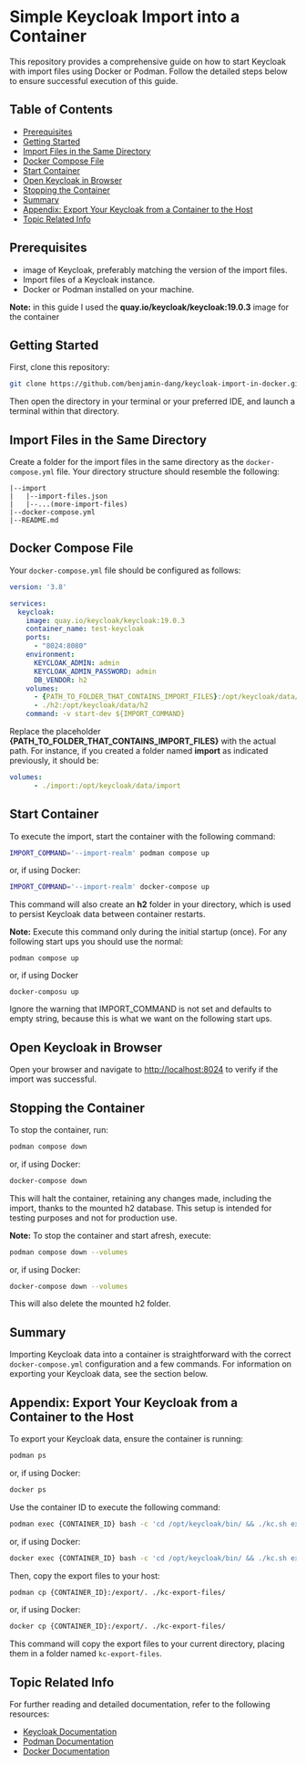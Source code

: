 # Simple Keycloak Import into a Container

This repository provides a comprehensive guide on how to start Keycloak with import files using Docker or Podman. Follow the detailed steps below to ensure successful execution of this guide.

## Table of Contents

- [Prerequisites](#prerequisites)
- [Getting Started](#getting-started)
- [Import Files in the Same Directory](#import-files-in-the-same-directory)
- [Docker Compose File](#docker-compose-file)
- [Start Container](#start-container)
- [Open Keycloak in Browser](#open-keycloak-in-browser)
- [Stopping the Container](#stopping-the-container)
- [Summary](#summary)
- [Appendix: Export Your Keycloak from a Container to the Host](#appendix-export-your-keycloak-from-a-container-to-the-host)
- [Topic Related Info](#topic-related-info)

## Prerequisites

- image of Keycloak, preferably matching the version of the import files.
- Import files of a Keycloak instance.
- Docker or Podman installed on your machine.

**Note:** in this guide I used the **quay.io/keycloak/keycloak:19.0.3** image for the container

## Getting Started

First, clone this repository:

```bash
git clone https://github.com/benjamin-dang/keycloak-import-in-docker.git
```

Then open the directory in your terminal or your preferred IDE, and launch a terminal within that directory.

## Import Files in the Same Directory

Create a folder for the import files in the same directory as the `docker-compose.yml` file. Your directory structure should resemble the following:

```
|--import
|   |--import-files.json
|   |--...(more-import-files)
|--docker-compose.yml
|--README.md
```

## Docker Compose File

Your `docker-compose.yml` file should be configured as follows:

```yaml
version: '3.8'

services:
  keycloak:
    image: quay.io/keycloak/keycloak:19.0.3
    container_name: test-keycloak
    ports:
      - "8024:8080"
    environment:
      KEYCLOAK_ADMIN: admin
      KEYCLOAK_ADMIN_PASSWORD: admin
      DB_VENDOR: h2
    volumes:
      - {PATH_TO_FOLDER_THAT_CONTAINS_IMPORT_FILES}:/opt/keycloak/data/import
      - ./h2:/opt/keycloak/data/h2
    command: -v start-dev ${IMPORT_COMMAND}
```

Replace the placeholder **{PATH_TO_FOLDER_THAT_CONTAINS_IMPORT_FILES}** with the actual path. For instance, if you created a folder named **import** as indicated previously, it should be:

```yaml
volumes:
      - ./import:/opt/keycloak/data/import
```  

## Start Container

To execute the import, start the container with the following command:

```bash
IMPORT_COMMAND='--import-realm' podman compose up
```

or, if using Docker:

```bash
IMPORT_COMMAND='--import-realm' docker-compose up
```

This command will also create an **h2** folder in your directory, which is used to persist Keycloak data between container restarts.

**Note:** Execute this command only during the initial startup (once). For any following start ups you should use the normal:
```
podman compose up
```
or, if using Docker

```
docker-composu up
```

Ignore the warning that IMPORT_COMMAND is not set and defaults to empty string, because this is what we want on the following start ups.



## Open Keycloak in Browser

Open your browser and navigate to [http://localhost:8024](http://localhost:8024) to verify if the import was successful.

## Stopping the Container

To stop the container, run:

```bash
podman compose down
```

or, if using Docker:

```bash
docker-compose down
```

This will halt the container, retaining any changes made, including the import, thanks to the mounted h2 database. This setup is intended for testing purposes and not for production use.

**Note:** To stop the container and start afresh, execute:

```bash
podman compose down --volumes
```

or, if using Docker:

```bash
docker-compose down --volumes
```

This will also delete the mounted h2 folder.

## Summary

Importing Keycloak data into a container is straightforward with the correct `docker-compose.yml` configuration and a few commands. For information on exporting your Keycloak data, see the section below.

## Appendix: Export Your Keycloak from a Container to the Host

To export your Keycloak data, ensure the container is running:

```bash
podman ps
```

or, if using Docker:

```bash
docker ps
```

Use the container ID to execute the following command:

```bash
podman exec {CONTAINER_ID} bash -c 'cd /opt/keycloak/bin/ && ./kc.sh export --dir=/export'
```

or, if using Docker:

```bash
docker exec {CONTAINER_ID} bash -c 'cd /opt/keycloak/bin/ && ./kc.sh export --dir=/export'
```

Then, copy the export files to your host:

```bash
podman cp {CONTAINER_ID}:/export/. ./kc-export-files/
```

or, if using Docker:

```bash
docker cp {CONTAINER_ID}:/export/. ./kc-export-files/
```

This command will copy the export files to your current directory, placing them in a folder named `kc-export-files`.

## Topic Related Info

For further reading and detailed documentation, refer to the following resources:

- [Keycloak Documentation](https://www.keycloak.org/documentation)
- [Podman Documentation](https://podman.io/getting-started/)
- [Docker Documentation](https://docs.docker.com/get-started/)
